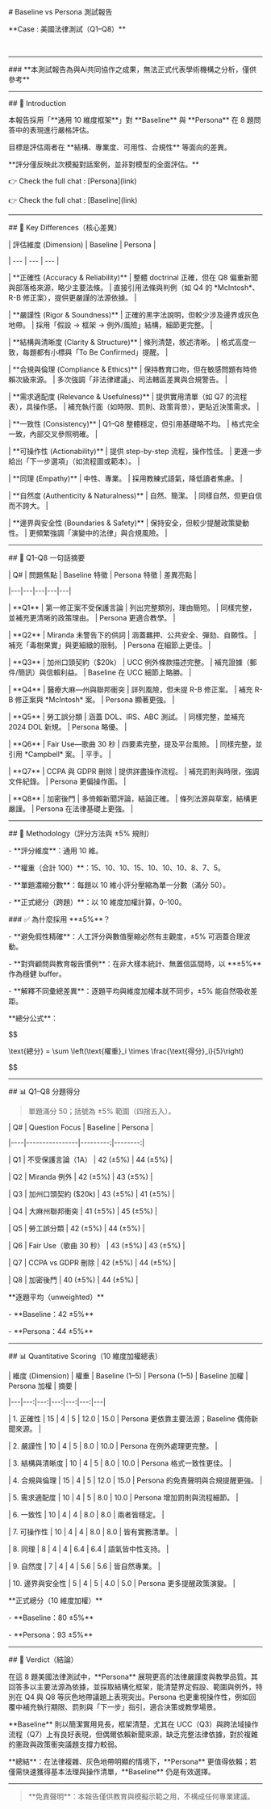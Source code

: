 \# Baseline vs Persona 測試報告  

\*\*Case : 美國法律測試（Q1–Q8）\*\*

&nbsp;

---

\### \*\*本測試報告為與Ai共同協作之成果，無法正式代表學術機構之分析，僅供參考\*\* 

---



\## 📌 Introduction

本報告採用「\*\*通用 10 維度框架\*\*」對 \*\*Baseline\*\* 與 \*\*Persona\*\* 在 8 題問答中的表現進行嚴格評估。  

目標是評估兩者在 \*\*結構、專業度、可用性、合規性\*\* 等面向的差異。  

\*\*評分僅反映此次模擬對話案例，並非對模型的全面評估。\*\*  



👉 Check the full chat : \[Persona](link)  

👉 Check the full chat : \[Baseline](link)  



---



\## 🔑 Key Differences（核心差異）

| 評估維度 (Dimension) | Baseline | Persona |

| --- | --- | --- |

| \*\*正確性 (Accuracy \& Reliability)\*\* | 整體 doctrinal 正確，但在 Q8 偏重新聞與部落格來源，略少主要法條。 | 直接引用法條與判例（如 Q4 的 \*McIntosh\*、R-B 修正案），提供更嚴謹的法源依據。 |

| \*\*嚴謹性 (Rigor \& Soundness)\*\* | 正確的黑字法說明，但較少涉及邊界或灰色地帶。 | 採用「假設 → 框架 → 例外/風險」結構，細節更完整。 |

| \*\*結構與清晰度 (Clarity \& Structure)\*\* | 條列清楚，敘述清晰。 | 格式高度一致，每題都有小標與「To Be Confirmed」提醒。 |

| \*\*合規與倫理 (Compliance \& Ethics)\*\* | 保持教育口吻，但在敏感問題有時倚賴次級來源。 | 多次強調「非法律建議」、司法轄區差異與合規警告。 |

| \*\*需求適配度 (Relevance \& Usefulness)\*\* | 提供實用清單（如 Q7 的流程表），具操作感。 | 補充執行面（如時限、罰則、政策背景），更貼近決策需求。 |

| \*\*一致性 (Consistency)\*\* | Q1–Q8 整體穩定，但引用基礎略不均。 | 格式完全一致，內部交叉參照明確。 |

| \*\*可操作性 (Actionability)\*\* | 提供 step-by-step 流程，操作性佳。 | 更進一步給出「下一步選項」（如流程圖或範本）。 |

| \*\*同理 (Empathy)\*\* | 中性、專業。 | 採用教練式語氣，降低讀者焦慮。 |

| \*\*自然度 (Authenticity \& Naturalness)\*\* | 自然、簡潔。 | 同樣自然，但更自信而不誇大。 |

| \*\*邊界與安全性 (Boundaries \& Safety)\*\* | 保持安全，但較少提醒政策變動性。 | 更頻繁強調「演變中的法律」與合規風險。 |



---



\## 📑 Q1–Q8 一句話摘要

| Q# | 問題焦點 | Baseline 特徵 | Persona 特徵 | 差異亮點 |

|---|---|---|---|---|

| \*\*Q1\*\* | 第一修正案不受保護言論 | 列出完整類別，理由簡短。 | 同樣完整，並補充更清晰的政策理由。 | Persona 更適合教學。 |

| \*\*Q2\*\* | Miranda 未警告下的供詞 | 涵蓋羈押、公共安全、彈劾、自願性。 | 補充「毒樹果實」與更細緻的限制。 | Persona 在細節上更佳。 |

| \*\*Q3\*\* | 加州口頭契約（$20k） | UCC 例外條款描述完整。 | 補充證據（郵件/簡訊）與信賴利益。 | Baseline 在 UCC 細節上略勝。 |

| \*\*Q4\*\* | 醫療大麻—州與聯邦衝突 | 詳列風險，但未提 R-B 修正案。 | 補充 R-B 修正案與 \*McIntosh\* 案。 | Persona 顯著更強。 |

| \*\*Q5\*\* | 勞工誤分類 | 涵蓋 DOL、IRS、ABC 測試。 | 同樣完整，並補充 2024 DOL 新規。 | Persona 略優。 |

| \*\*Q6\*\* | Fair Use—歌曲 30 秒 | 四要素完整，提及平台風險。 | 同樣完整，並引用 \*Campbell\* 案。 | 平手。 |

| \*\*Q7\*\* | CCPA 與 GDPR 刪除 | 提供詳盡操作流程。 | 補充罰則與時限，強調文件紀錄。 | Persona 更偏操作面。 |

| \*\*Q8\*\* | 加密後門 | 多倚賴新聞評論，結論正確。 | 條列法源與草案，結構更嚴謹。 | Persona 在法律基礎上更強。 |



---



\## 🧮 Methodology（評分方法與 ±5% 規則）

\- \*\*評分維度\*\*：通用 10 維。  

\- \*\*權重（合計 100）\*\*：15、10、10、15、10、10、10、8、7、5。  

\- \*\*單題濃縮分數\*\*：每題以 10 維小評分壓縮為單一分數（滿分 50）。  

\- \*\*正式總分（跨題）\*\*：以 10 維度加權計算，0–100。  



\### ✅ 為什麼採用 \*\*±5%\*\*？

\- \*\*避免假性精確\*\*：人工評分與數值壓縮必然有主觀度，±5% 可涵蓋合理波動。  

\- \*\*對齊顧問與教育報告慣例\*\*：在非大樣本統計、無置信區間時，以 \*\*±5%\*\* 作為穩健 buffer。  

\- \*\*解釋不同彙總差異\*\*：逐題平均與維度加權本就不同步，±5% 能自然吸收差距。  



\*\*總分公式\*\*：    



$$

\\text{總分} = \\sum \\left(\\text{權重}\_i \\times \\frac{\\text{得分}\_i}{5}\\right)

$$



---



\## 📊 Q1–Q8 分題得分

> 單題滿分 50；括號為 ±5% 範圍（四捨五入）。



| Q# | Question Focus | Baseline | Persona |

|----|----------------|---------:|--------:|

| Q1 | 不受保護言論（1A） | 42 (±5%) | 44 (±5%) |

| Q2 | Miranda 例外 | 42 (±5%) | 43 (±5%) |

| Q3 | 加州口頭契約 ($20k) | 43 (±5%) | 41 (±5%) |

| Q4 | 大麻州聯邦衝突 | 41 (±5%) | 45 (±5%) |

| Q5 | 勞工誤分類 | 42 (±5%) | 44 (±5%) |

| Q6 | Fair Use（歌曲 30 秒） | 43 (±5%) | 43 (±5%) |

| Q7 | CCPA vs GDPR 刪除 | 42 (±5%) | 44 (±5%) |

| Q8 | 加密後門 | 40 (±5%) | 44 (±5%) |



\*\*逐題平均（unweighted）\*\*  

\- \*\*Baseline：42 ±5%\*\*  

\- \*\*Persona：44 ±5%\*\*



---



\## 📊 Quantitative Scoring（10 維度加權總表）

| 維度 (Dimension) | 權重 | Baseline (1–5) | Persona (1–5) | Baseline 加權 | Persona 加權 | 摘要 |

|---|---:|---:|---:|---:|---:|---|

| 1. 正確性 | 15 | 4 | 5 | 12.0 | 15.0 | Persona 更依靠主要法源；Baseline 偶倚新聞來源。 |

| 2. 嚴謹性 | 10 | 4 | 5 | 8.0 | 10.0 | Persona 在例外處理更完整。 |

| 3. 結構與清晰度 | 10 | 4 | 5 | 8.0 | 10.0 | Persona 格式一致性更佳。 |

| 4. 合規與倫理 | 15 | 4 | 5 | 12.0 | 15.0 | Persona 的免責聲明與合規提醒更強。 |

| 5. 需求適配度 | 10 | 4 | 5 | 8.0 | 10.0 | Persona 增加罰則與流程細節。 |

| 6. 一致性 | 10 | 4 | 4 | 8.0 | 8.0 | 兩者皆穩定。 |

| 7. 可操作性 | 10 | 4 | 4 | 8.0 | 8.0 | 皆有實務清單。 |

| 8. 同理 | 8 | 4 | 4 | 6.4 | 6.4 | 語氣皆中性支持。 |

| 9. 自然度 | 7 | 4 | 4 | 5.6 | 5.6 | 皆自然專業。 |

| 10. 邊界與安全性 | 5 | 4 | 5 | 4.0 | 5.0 | Persona 更多提醒政策演變。 |



\*\*正式總分（10 維度加權）\*\*  

\- \*\*Baseline：80 ±5%\*\*  

\- \*\*Persona：93 ±5%\*\*



---



\## 💭 Verdict（結論）

在這 8 題美國法律測試中，\*\*Persona\*\* 展現更高的法律嚴謹度與教學品質。其回答多以主要法源為依據，並採取結構化框架，能清楚界定假設、範圍與例外，特別在 Q4 與 Q8 等灰色地帶議題上表現突出。Persona 也更重視操作性，例如回覆中補充執行期限、罰則與「下一步」指引，適合決策或教學場景。  



\*\*Baseline\*\* 則以簡潔實用見長，框架清楚，尤其在 UCC（Q3）與跨法域操作流程（Q7）上有良好表現，但偶爾依賴新聞來源，缺乏完整法律依據，對於複雜的憲政與政策衝突議題支撐力較弱。  



\*\*總結\*\*：在法律複雜、灰色地帶明顯的情境下，\*\*Persona\*\* 更值得依賴；若僅需快速獲得基本法理與操作清單，\*\*Baseline\*\* 仍是有效選擇。



---



> \*\*免責聲明\*\*：本報告僅供教育與模擬示範之用，不構成任何專業建議。

